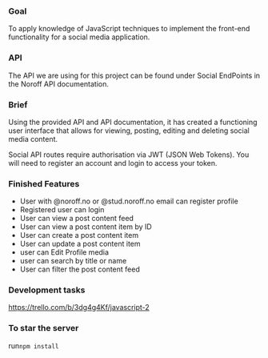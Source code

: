 ### Goal

To apply knowledge of JavaScript techniques to implement the front-end functionality for a social media application.

### API

The API we are using for this project can be found under Social EndPoints in the Noroff API documentation.

### Brief

Using the provided API and API documentation, it has created a functioning user interface that allows for viewing, posting, editing and deleting social media content.

Social API routes require authorisation via JWT (JSON Web Tokens). You will need to register an account and login to access your token.

### Finished Features

- User with @noroff.no or @stud.noroff.no email can register profile
- Registered user can login
- User can view a post content feed
- User can view a post content item by ID
- User can create a post content item
- User can update a post content item
- user can Edit Profile media
- user can search by title or name
- User can filter the post content feed

### Development tasks

https://trello.com/b/3dg4g4Kf/javascript-2

### To star the server

run`npm install`
